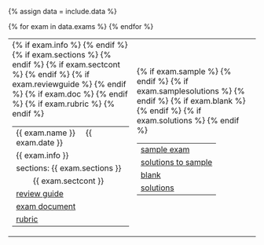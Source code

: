 {% assign data = include.data %}
<table class="asst-table">
{% for exam in data.exams %}
<tr>
  <td>
      <table class="inner">
        <tr>
            <td>{{ exam.name }} &nbsp; &nbsp; {{ exam.date }}</td>
        </tr>
        {% if exam.info %}
        <tr>
            <td>{{ exam.info }}</td>
        </tr>
        {% endif %}
        {% if exam.sections %}
        <tr>
            <td>sections: {{ exam.sections }}</td>
        </tr>
        {% endif %}
        {% if exam.sectcont %}
        <tr>
            <td>&nbsp; &nbsp; &nbsp; &nbsp; {{ exam.sectcont }}</td>
        </tr>
        {% endif %}
        {% if exam.reviewguide %}
        <tr>
            <td><a href="{{ data.home }}/{{ exam.reviewguide }}">review guide</a></td>
        </tr>
        {% endif %}
        {% if exam.doc %}
        <tr>
            <td><a href="{{ data.home }}/{{ exam.doc }}">exam document</a></td>
        </tr>
        {% endif %}
        {% if exam.rubric %}
        <tr>
            <td><a href="{{ data.home }}/{{ exam.rubric }}">rubric</a></td>
        </tr>
        {% endif %}
      </table>
  </td>
  <td>
      <table class="inner">
        {% if exam.sample %}
        <tr>
            <td><a href="{{ data.home }}/{{ exam.sample }}">sample exam</a></td>
        </tr>
        {% endif %}
        {% if exam.samplesolutions %}
        <tr>
            <td><a href="{{ data.home }}/{{ exam.samplesolutions }}">solutions to sample</a></td>
        </tr>
        {% endif %}
        {% if exam.blank %}
        <tr>
            <td><a href="{{ data.home }}/{{ exam.blank }}">blank</a></td>
        </tr>
        {% endif %}
        {% if exam.solutions %}
        <tr>
            <td><a href="{{ data.home }}/{{ exam.solutions }}">solutions</a></td>
        </tr>
        {% endif %}
      </table>
      <div style="padding-bottom: 10px"></div>
  </td>
</tr>
{% endfor %}
</table>
